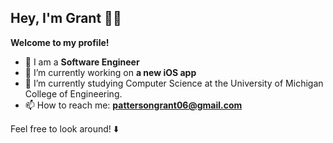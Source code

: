 ## Hey, I'm Grant 👋😁

**Welcome to my profile!**

- 🚀 I am a **Software Engineer**
- 🔭 I’m currently working on **a new iOS app**
- 🌱 I’m currently studying Computer Science at the University of Michigan College of Engineering.
- 📫 How to reach me: **pattersongrant06@gmail.com**

Feel free to look around! ⬇️


<!--
**pattersongrant/pattersongrant** is a ✨ _special_ ✨ repository because its `README.md` (this file) appears on your GitHub profile.

Here are some ideas to get you started:

- 🔭 I’m currently working on ...
- 🌱 I’m currently learning ...
- 👯 I’m looking to collaborate on ...
- 🤔 I’m looking for help with ...
- 💬 Ask me about ...
- 📫 How to reach me: ...
- 😄 Pronouns: ...
- ⚡ Fun fact: ...
-->
